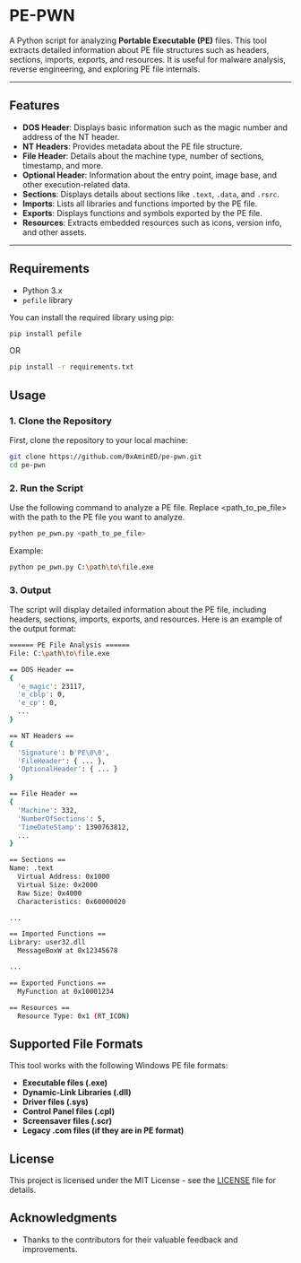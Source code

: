 # PE-PWN

A Python script for analyzing **Portable Executable (PE)** files. This tool extracts detailed information about PE file structures such as headers, sections, imports, exports, and resources. It is useful for malware analysis, reverse engineering, and exploring PE file internals.

---

## Features

- **DOS Header**: Displays basic information such as the magic number and address of the NT header.
- **NT Headers**: Provides metadata about the PE file structure.
- **File Header**: Details about the machine type, number of sections, timestamp, and more.
- **Optional Header**: Information about the entry point, image base, and other execution-related data.
- **Sections**: Displays details about sections like `.text`, `.data`, and `.rsrc`.
- **Imports**: Lists all libraries and functions imported by the PE file.
- **Exports**: Displays functions and symbols exported by the PE file.
- **Resources**: Extracts embedded resources such as icons, version info, and other assets.

---

## Requirements

- Python 3.x
- `pefile` library

You can install the required library using pip:

```bash
pip install pefile
```
OR
```bash
pip install -r requirements.txt
```
## Usage

### 1. Clone the Repository
First, clone the repository to your local machine:

```bash
git clone https://github.com/0xAminED/pe-pwn.git
cd pe-pwn
```
### 2. Run the Script
Use the following command to analyze a PE file. Replace <path_to_pe_file> with the path to the PE file you want to analyze.
```bash
python pe_pwn.py <path_to_pe_file>
```
Example:
```bash
python pe_pwn.py C:\path\to\file.exe
```
### 3. Output
The script will display detailed information about the PE file, including headers, sections, imports, exports, and resources. Here is an example of the output format:

```bash
====== PE File Analysis ======
File: C:\path\to\file.exe

== DOS Header ==
{
  'e_magic': 23117, 
  'e_cblp': 0, 
  'e_cp': 0, 
  ...
}

== NT Headers ==
{
  'Signature': b'PE\0\0',
  'FileHeader': { ... },
  'OptionalHeader': { ... }
}

== File Header ==
{
  'Machine': 332, 
  'NumberOfSections': 5, 
  'TimeDateStamp': 1390763812, 
  ...
}

== Sections ==
Name: .text
  Virtual Address: 0x1000
  Virtual Size: 0x2000
  Raw Size: 0x4000
  Characteristics: 0x60000020

...

== Imported Functions ==
Library: user32.dll
  MessageBoxW at 0x12345678

...

== Exported Functions ==
  MyFunction at 0x10001234

== Resources ==
  Resource Type: 0x1 (RT_ICON)

```


## Supported File Formats
This tool works with the following Windows PE file formats:
- **Executable files (.exe)**
- **Dynamic-Link Libraries (.dll)**
- **Driver files (.sys)**
- **Control Panel files (.cpl)**
- **Screensaver files (.scr)**
- **Legacy .com files (if they are in PE format)**

## License

This project is licensed under the MIT License - see the [LICENSE](LICENSE) file for details.

## Acknowledgments

- Thanks to the contributors for their valuable feedback and improvements.

